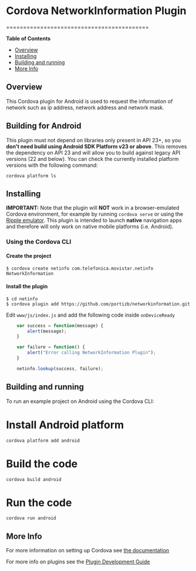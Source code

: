 # Cordova NetworkInformation Plugin
==========================================

<!-- START table-of-contents -->
**Table of Contents**

- [Overview](#overview)
- [Installing](#installing)
- [Building and running](#building-and-running)
- [More Info](#more-info)

<!-- END table-of-contents -->

## Overview

This Cordova plugin for Android is used to request the information of network such as ip address, network address and network mask.

## Building for Android

This plugin must not depend on libraries only present in API 23+, so you __don't need build using Android SDK Platform v23 or above__. This removes the dependency on API 23 and will allow you to build against legacy API versions (22 and below). You can check the currently installed platform versions with the following command:

    cordova platform ls


## Installing

**IMPORTANT:** Note that the plugin will **NOT** work in a browser-emulated Cordova environment, for example by running `cordova serve` or using the [Ripple emulator](https://github.com/ripple-emulator/ripple).
This plugin is intended to launch **native** navigation apps and therefore will only work on native mobile platforms (i.e. Android).

### Using the Cordova CLI

#### Create the project

    $ cordova create netinfo com.telefonica.movistar.netinfo NetworkInformation
    
#### Install the plugin

    $ cd netinfo
    $ cordova plugin add https://github.com/portizb/networkinformation.git
    
Edit `www/js/index.js` and add the following code inside `onDeviceReady`

```js
    var success = function(message) {
        alert(message);
    }

    var failure = function() {
        alert("Error calling NetworkInformation Plugin");
    }

    netinfo.lookup(success, failure);
```

## Building and running

To run an example project on Android using the Cordova CLI:

# Install Android platform

    cordova platform add android

# Build the code

    cordova build android
    
# Run the code

    cordova run android

## More Info

For more information on setting up Cordova see [the documentation](http://cordova.apache.org/docs/en/latest/guide/cli/index.html)

For more info on plugins see the [Plugin Development Guide](http://cordova.apache.org/docs/en/latest/guide/hybrid/plugins/index.html)
